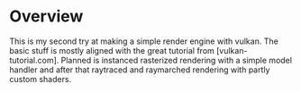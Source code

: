 # Overview
This is my second try at making a simple render engine with vulkan. The basic stuff is mostly aligned with the great tutorial from [vulkan-tutorial.com].
Planned is instanced rasterized rendering with a simple model handler and after that raytraced and raymarched rendering with partly custom shaders.
